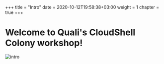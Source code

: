 +++
title = "Intro"
date = 2020-10-12T19:58:38+03:00
weight = 1
chapter = true
+++

# Welcome to Quali's CloudShell Colony workshop!

![intro](/images/intro/Welcome.png)
